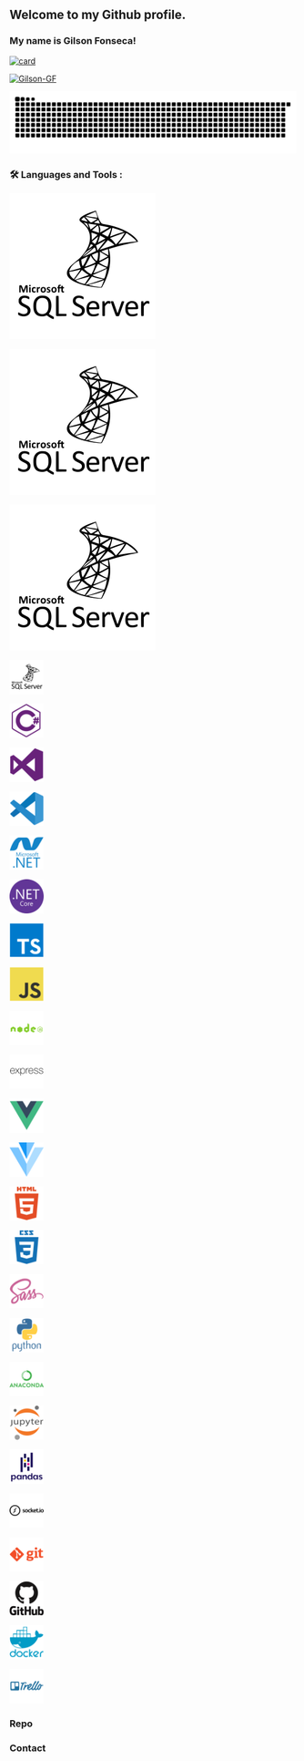 
## Welcome to my Github profile.

### My name is Gilson Fonseca!

[![card](https://github-readme-stats.vercel.app/api?username=Gilson-GF&theme=dracula&show_icons=true)](https://github.com/Gilson-GF/)

[![Gilson-GF](https://github-readme-stats.vercel.app/api/top-langs/?username=Gilson-GF&hide=html&layout=compact&theme=dracula)](https://github.com/Gilson-GF/)

![GitHub Snake dark](https://github.com/Gilson-GF/Gilson-GF/blob/output/github-contribution-grid-snake-dark.svg)

 ### :hammer_and_wrench: Languages and Tools :


 ![Microsoft SQL Server](https://github.com/devicons/devicon/blob/master/icons/microsoftsqlserver/microsoftsqlserver-plain-wordmark.svg)
 
 
 ![Microsoft SQL Server](https://github.com/devicons/devicon/blob/master/icons/microsoftsqlserver/microsoftsqlserver-plain-wordmark.svg)
 
 
 ![Microsoft SQL Server](https://github.com/devicons/devicon/blob/master/icons/microsoftsqlserver/microsoftsqlserver-plain-wordmark.svg)

<div>
  <img src="https://github.com/devicons/devicon/blob/master/icons/microsoftsqlserver/microsoftsqlserver-plain-wordmark.svg" title="Microsoft SQL Server" alt="Microsoft SQL Server" width="60" height="60"/>&nbsp;

 <img src="https://github.com/devicons/devicon/blob/master/icons/csharp/csharp-line.svg" title="C#" alt="C#" width="60" height="60"/>&nbsp;

 <img src="https://github.com/devicons/devicon/blob/master/icons/visualstudio/visualstudio-plain.svg" title="Visual Studio" alt="Visual Studio" width="60" height="60"/>&nbsp;

 <img src="https://github.com/devicons/devicon/blob/master/icons/vscode/vscode-original.svg" title="VS Code" alt="VS Code" width="60" height="60"/>&nbsp;

 <img src="https://github.com/devicons/devicon/blob/master/icons/dot-net/dot-net-plain-wordmark.svg" title=".Net" alt=".Net" width="60" height="60"/>&nbsp;

 <img src="https://github.com/devicons/devicon/blob/master/icons/dotnetcore/dotnetcore-original.svg" title=".Net Core" alt=".Net Core" width="60" height="60"/>&nbsp;

 <img src="https://github.com/devicons/devicon/blob/master/icons/typescript/typescript-original.svg" title="TypeScript" alt="TypeScript" width="60" height="60"/>&nbsp;

 <img src="https://github.com/devicons/devicon/blob/master/icons/javascript/javascript-original.svg" title="Javascript" alt="Javascript" width="60" height="60"/>&nbsp;

 <img src="https://github.com/devicons/devicon/blob/master/icons/nodejs/nodejs-plain-wordmark.svg" title="Node Js" alt="Node Js" width="60" height="60"/>&nbsp;

 <img src="https://github.com/devicons/devicon/blob/master/icons/express/express-original-wordmark.svg" title="Express" alt="Express" width="60" height="60"/>&nbsp;

 <img src="https://github.com/devicons/devicon/blob/master/icons/vuejs/vuejs-original.svg" title="VueJs" alt="VueJs" width="60" height="60"/>&nbsp;
 
 <img src="https://github.com/devicons/devicon/blob/master/icons/vuetify/vuetify-original.svg" title="Vuetify" alt="Vuetify" width="60" height="60"/>&nbsp;
 
 <img src="https://github.com/devicons/devicon/blob/master/icons/html5/html5-plain-wordmark.svg" title="HTML 5" alt="HTML 5" width="60" height="60"/>&nbsp;
 
 <img src="https://github.com/devicons/devicon/blob/master/icons/css3/css3-plain-wordmark.svg" title="CSS 3" alt="CSS 3" width="60" height="60"/>&nbsp;
 
  <img src="https://github.com/devicons/devicon/blob/master/icons/sass/sass-original.svg" title="Sass" alt="Sass" width="60" height="60"/>&nbsp;

 <img src="https://github.com/devicons/devicon/blob/master/icons/python/python-original-wordmark.svg" title="Python" alt="Python" width="60" height="60"/>&nbsp;
 
 <img src="https://github.com/devicons/devicon/blob/master/icons/anaconda/anaconda-original-wordmark.svg" title="Anaconda" alt="Anaconda" width="60" height="60"/>&nbsp;
 
 <img src="https://github.com/devicons/devicon/blob/master/icons/jupyter/jupyter-original-wordmark.svg" title="Jupyter" alt="Jupyter" width="60" height="60"/>&nbsp;
 
 <img src="https://github.com/devicons/devicon/blob/master/icons/pandas/pandas-original-wordmark.svg" title="Pandas" alt="Pandas" width="60" height="60"/>&nbsp;
 
 <img src="https://github.com/devicons/devicon/blob/master/icons/socketio/socketio-original-wordmark.svg" title="Socket IO" alt="Socket IO" width="60" height="60"/>&nbsp;
 
 <img src="https://github.com/devicons/devicon/blob/master/icons/git/git-plain-wordmark.svg" title="Git" alt="Git" width="60" height="60"/>&nbsp;
 
 <img src="https://github.com/devicons/devicon/blob/master/icons/github/github-original-wordmark.svg" title="Github" alt="Github" width="60" height="60"/>&nbsp;

 <img src="https://github.com/devicons/devicon/blob/master/icons/docker/docker-plain-wordmark.svg" title="Docker" alt="Docker" width="60" height="60"/>&nbsp;
 
 <img src="https://github.com/devicons/devicon/blob/master/icons/trello/trello-plain-wordmark.svg" title="Trello" alt="Trello" width="60" height="60"/>&nbsp;
 
</div>

 ### Repo 
 
 ### Contact 
